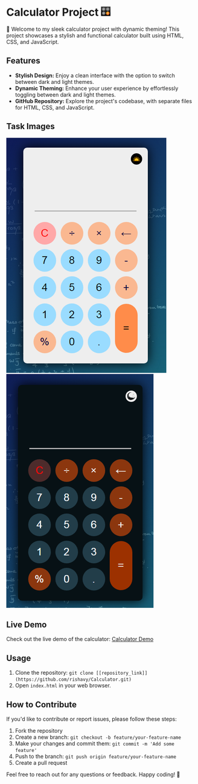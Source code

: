 # Calculator Project <img height="25px" weight="25px" src="https://github.com/rishavy/Calculator/blob/main/icon.jpg?raw=true" />

🧮 Welcome to my sleek calculator project with dynamic theming! This project showcases a stylish and functional calculator built using HTML, CSS, and JavaScript.

## Features

- **Stylish Design:** Enjoy a clean interface with the option to switch between dark and light themes.
- **Dynamic Theming:** Enhance your user experience by effortlessly toggling between dark and light themes.
- **GitHub Repository:** Explore the project's codebase, with separate files for HTML, CSS, and JavaScript.

## Task Images
![](https://github.com/rishavy/Calculator/blob/main/light%20claculator%20img.PNG?raw=true)
![](https://github.com/rishavy/Calculator/blob/main/dark%20claculatoe%20image.PNG?raw=true)

## Live Demo

Check out the live demo of the calculator: [Calculator Demo](https://rishavy.github.io/Calculator/)

## Usage

1. Clone the repository: `git clone [[repository_link]](https://github.com/rishavy/Calculator.git)`
2. Open `index.html` in your web browser.

## How to Contribute

If you'd like to contribute or report issues, please follow these steps:

1. Fork the repository
2. Create a new branch: `git checkout -b feature/your-feature-name`
3. Make your changes and commit them: `git commit -m 'Add some feature'`
4. Push to the branch: `git push origin feature/your-feature-name`
5. Create a pull request

Feel free to reach out for any questions or feedback. Happy coding! 🚀
